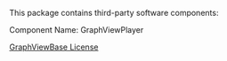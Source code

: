 This package contains third-party software components:

Component Name: GraphViewPlayer

[GraphViewBase License](unkown)